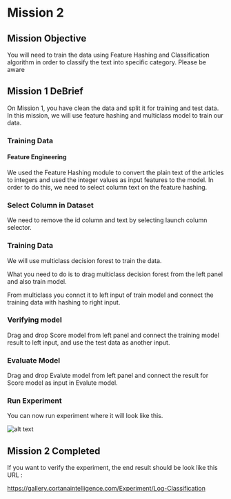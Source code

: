 # Mission 2

## Mission Objective

You will need to train the data using Feature Hashing and Classification algorithm in order to classify the text into specific category. 
Please be aware  


## Mission 1 DeBrief

On Mission 1, you have clean the data and split it for training and test data. 
In this mission, we will use feature hashing and multiclass model to train our data. 

### Training Data

#### Feature Engineering


We used the Feature Hashing module to convert the plain text of the articles to integers and used the integer values as input features to the model. In order to do this, we need to select column text on the feature hashing.

### Select Column in Dataset

We need to remove the id column and text by selecting launch column selector. 

### Training Data

We will use multiclass decision forest to train the data. 

What you need to do is to drag multiclass decision forest from the left panel and also train model. 

From multiclass you connct it to left input of train model and connect the training data with hashing to right input. 


### Verifying model

Drag and drop Score model from left panel and connect the training model result to left input, and use the test data as another input. 

### Evaluate Model

Drag and drop Evalute model from left panel and connect the result for Score model as input in Evalute model. 

### Run Experiment
 
 You can now run experiment where it will look like this.
 
 ![alt text](https://ys0n2g-sn3302.files.1drv.com/y4mhblmGgpb_t3HpHOsM1Q0AkMuanqlRMz4FQCcycjgDFxjNNbbfmA2dH2rggWUXMyPeynUykbzsTTh1J9F80-LoeX6jiQ3OttiOj7_8gh1uI0vcgn5sbrojeJWiynNoDgWf0xcg9mqwqtD6PEQKkoj9QchTeji171HVZlZkVvWYlc1X38c--KydnC4u867FXU4GnAGB60o6EMM1Njzw8msTQ?width=880&height=879&cropmode=none "Dashboard")
 
 ## Mission 2 Completed
 
 If you want to verify the experiment, the end result should be look like this URL : 
 
 https://gallery.cortanaintelligence.com/Experiment/Log-Classification

